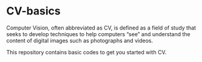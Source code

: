 # CV-basics

Computer Vision, often abbreviated as CV, is defined as a field of study that seeks to develop techniques to help computers “see” and understand the content of digital images such as photographs and videos.

This repository contains basic codes to get you started with CV.
